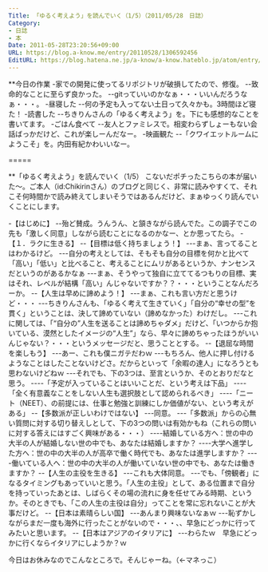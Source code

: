 ```yaml
---
Title: 「ゆるく考えよう」を読んでいく（1/5）（2011/05/28　日誌）
Category:
- 日誌
- 本
Date: 2011-05-28T23:20:56+09:00
URL: https://blog.a-know.me/entry/20110528/1306592456
EditURL: https://blog.hatena.ne.jp/a-know/a-know.hateblo.jp/atom/entry/12921228815727979681
---
```


**今日の作業
-家での開発に使ってるリポジトリが破損してたので、修復。
--致命的なことに至らず良かった。
--gitっていいのかなぁ・・・いいんだろうなぁ・・・。
-昼寝した
--何の予定も入ってない土日って久々かも。3時間ほど寝た！
-読書した
--ちきりんさんの「ゆるく考えよう」を。下にも感想的なことを書いてます。
-ごはん食べて
--友人とファミレスで。相変わらずしょーもない会話ばっかだけど、これが楽しーんだなー。
-映画観た
--「クワイエットルームにようこそ」を。内田有紀かわいいなー。

=====

**「ゆるく考えよう」を読んでいく（1/5）
こないだポチったこちらの本が届いた〜。ご本人（id:Chikirinさん）のブログと同じく、非常に読みやすくて、それこそ何時間かで読み終えてしまいそうではあるんだけど、まぁゆっくり読んでいくことにします。


-【はじめに】
--殆ど賛成。うんうん、と頷きながら読んでた。この調子でこの先も「激しく同意」しながら読むことになるのかなー、とか思ってたら。
-【１．ラクに生きる】
--【目標は低く持ちましょう！】
---まぁ、言ってることはわかるけど。
---自分の考えとしては、そもそも自分の目標を何かと比べて「高い」「低い」と比べること、考えることにムリがあるというか、ナンセンスだというのがあるかなぁ
---まぁ、そうやって独自に立ててるつもりの目標、実はそれ、レベルが結構「高い」んじゃないですか？？・・・ということなんだろーか。
--【人生は早めに諦めよう！】
---まぁ、これも言い方だと思うけど・・・
---ちきりんさんも、「ゆるく考えて生きていく」「自分の“幸せの型”を貫く」ということは、決して諦めていない（諦めなかった）わけだし。
---これに関しては、「“自分の”人生を送ることは諦めちゃダメ」だけど、「いつからか抱いている、漠然としたイメージの“人生”」なら、早々に諦めちゃったほうがいいんじゃない？・・・というメッセージだと、思うこととする。
--【退屈な時間を楽しもう】
---あー、これも僕ニガテだわｗ
---もちろん、他人に押し付けるようなことはしたことないけどさ。だからといって「余暇の達人」になろうとも思わないけどねｗ
---それでも、下の3つは、至言というか、そのとおりだなと思う。
----「予定が入っていることはいいことだ、という考えは下品」
----「全く有意義なことをしない人生も選択肢として認められるべき」
----「ニート（NEET）、の前提には、仕事と勉強と訓練にしか価値がない、という考えがある」
--【多数派が正しいわけではない】
---同意。
---「多数派」からの心無い質問に対する切り替えしとして、下の3つの問いは有効かもね（これらの問いに対する答えにはすごく興味がある・・・）
----結婚している方へ：世の中の大半の人が結婚しない世の中でも、あなたは結婚しますか？
----大学へ進学した方へ：世の中の大半の人が高卒で働く時代でも、あなたは進学しますか？
----働いている人へ：世の中の大半の人が働いていない世の中でも、あなたは働きますか？
--【人生の主役を生きる】
---これも大体同意。
---でも、「傍観者」になるタイミングもあっていいと思う。「人生の主役」として、ある位置まで自分を持っていったあとは、しばらくその場の流れに身を任せてみる時期、というか。そのときでも、「この人生の主役は自分」ってことを常に忘れないことが大事だけど。
--【日本は素晴らしい国】
---あんまり興味ないなぁｗ
---恥ずかしながらまだ一度も海外に行ったことがないので・・・、、早急にどっかに行ってみたいと思います。
--【日本はアジアのイタリアに】
---わらたｗ　早急にどっかに行くならイタリアにしようか？ｗ



今日はお休みなのでこんなところで。そんじゃーね。（←マネっこ）


<script src="https://moshi-moshi.moshimo.works/moshimoshi/a_know_blog/20110528-1306592456?title=%E3%80%8C%E3%82%86%E3%82%8B%E3%81%8F%E8%80%83%E3%81%88%E3%82%88%E3%81%86%E3%80%8D%E3%82%92%E8%AA%AD%E3%82%93%E3%81%A7%E3%81%84%E3%81%8F%EF%BC%881/5%EF%BC%89%EF%BC%882011/05/28%E3%80%80%E6%97%A5%E8%AA%8C%EF%BC%89"></script>
